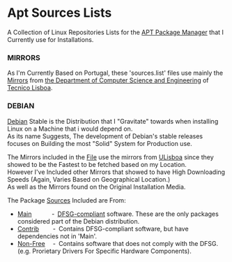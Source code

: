 # Apt Sources Lists

A Collection of Linux Repositories Lists for the [APT Package Manager](https://en.wikipedia.org/wiki/APT_(software)) that I Currently use for Installations.

### MIRRORS

As I'm Currently Based on Portugal, these 'sources.list' files use mainly the [Mirrors](https://ftp.rnl.tecnico.ulisboa.pt/) from [the Department of Computer Science and Engineering](https://dei.tecnico.ulisboa.pt/en) of [Tecnico Lisboa](https://tecnico.ulisboa.pt/en/).

### DEBIAN

[Debian](https://www.debian.org/) Stable is the Distribution that I "Gravitate" towards when installing Linux on a Machine that i would depend on.<br>
As its name Suggests, The development of Debian's stable releases focuses on Building the most "Solid" System for Production use.

The Mirrors included in the [File](https://github.com/Marcello-Goncalves/Apt_Sources_Lists/blob/main/Debian_Bullseye_sources.list_ULISBOA) use the mirrors from [ULisboa](https://www.ulisboa.pt/) since they showed to be the Fastest to be fetched based on my Location.<br>
However I've Included other Mirrors that showed to have High Downloading Speeds (Again, Varies Based on Geographical Location.) <br>As well as the Mirrors found on the Original Installation Media.<br> 

The Package [Sources](https://wiki.debian.org/SourcesList) Included are From:<br>
- [Main](https://www.debian.org/doc/debian-policy/ch-archive#s-main) &emsp;&emsp;&emsp;-&ensp;[DFSG-compliant](https://www.debian.org/social_contract#guidelines) software. These are the only packages considered part of the Debian distribution.
- [Contrib](https://www.debian.org/doc/debian-policy/ch-archive#s-contrib) &emsp;&emsp;-&ensp;Contains DFSG-compliant software, but have dependencies not in 'Main'.
- [Non-Free](https://www.debian.org/doc/debian-policy/ch-archive#s-non-free) &emsp;-&ensp;Contains software that does not comply with the DFSG. (e.g. Prorietary Drivers For Specific Hardware Components).<br>
